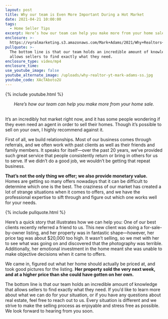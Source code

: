```yaml
---
layout: post
title: Why our team is Even More Important During a Hot Market
date: 2021-04-21 10:00:00
tags:
  - Home Seller Tips
excerpt: Here’s how our team can help you make more from your home sale.
enclosure: >-
  https://vyralmarketing.s3.amazonaws.com/Mark+Adams/2021/Why+Realtors+Are+Even+More+Important+During+a+Hot+Market.mp4
pullquote: >-
  The bottom line is that our team holds an incredible amount of knowledge that
  allows sellers to find exactly what they need.
enclosure_type: video/mp4
enclosure_time:
use_youtube_image: false
youtube_alternate_image: /uploads/why-realtor-yt-mark-adams-ss.jpg
youtube_code: XAcTAboto2U
---
```

{% include youtube.html %}

<center><em>Here&rsquo;s how our team can help you make more from your home sale.</em></center>

<center>&nbsp;</center>

It’s an incredibly hot market right now, and it has some people wondering if they even need an agent in order to sell their homes. Though it’s possible to sell on your own, I highly recommend against it.

First of all, we build relationships. Most of our business comes through referrals, and we often work with past clients as well as their friends and family members. It speaks for itself—over the past 20 years, we’ve provided such great service that people consistently return or bring in others for us to serve. If we didn’t do a good job, we wouldn’t be getting that repeat business.

**That’s not the only thing we offer; we also provide monetary value.** Homes are getting so many offers nowadays that it can be difficult to determine which one is the best. The craziness of our market has created a lot of strange situations when it comes to offers, and we have the professional expertise to sift through and figure out which one works well for your needs.

{% include pullquote.html %}

Here’s a quick story that illustrates how we can help you: One of our best clients recently referred a friend to us. This new client was doing a for-sale-by-owner listing, and her property was in fantastic shape—however, her price tag was about $20,000 too high. It wasn’t selling, so we met with her to see what was going on and discovered that the photography was terrible. Additionally, her emotional investment in the home meant she was unable to make objective decisions when it came to offers.&nbsp;

We came in, figured out what her home should actually be priced at, and took good pictures for the listing. **Her property sold the very next week, and at a higher price than she could have gotten on her own.**

The bottom line is that our team holds an incredible amount of knowledge that allows sellers to find exactly what they need. If you’d like to learn more about what we can do for your situation, or if you have any questions about real estate, feel free to reach out to us. Every situation is different and we strive to make the selling process as enjoyable and stress free as possible. We look forward to hearing from you soon.
